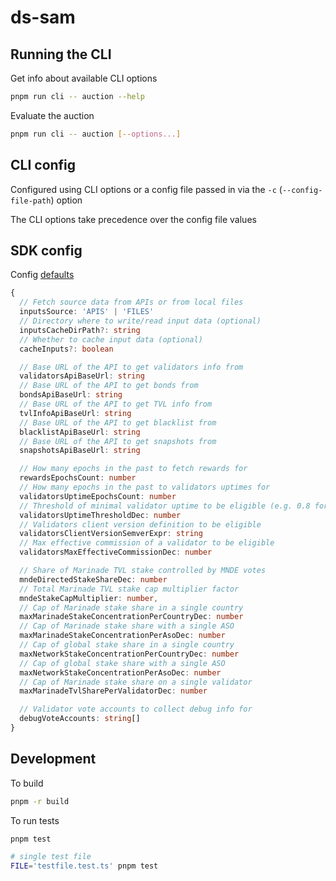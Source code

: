 # ds-sam

## Running the CLI
Get info about available CLI options
```bash
pnpm run cli -- auction --help
```

Evaluate the auction
```bash
pnpm run cli -- auction [--options...]
```

## CLI config
Configured using CLI options or a config file passed in via the `-c` (`--config-file-path`) option

The CLI options take precedence over the config file values

## SDK config
Config [defaults](./packages/ds-sam-sdk/src/config.ts#L35)

```typescript
{
  // Fetch source data from APIs or from local files
  inputsSource: 'APIS' | 'FILES'
  // Directory where to write/read input data (optional)
  inputsCacheDirPath?: string
  // Whether to cache input data (optional)
  cacheInputs?: boolean

  // Base URL of the API to get validators info from
  validatorsApiBaseUrl: string
  // Base URL of the API to get bonds from
  bondsApiBaseUrl: string
  // Base URL of the API to get TVL info from
  tvlInfoApiBaseUrl: string
  // Base URL of the API to get blacklist from
  blacklistApiBaseUrl: string
  // Base URL of the API to get snapshots from
  snapshotsApiBaseUrl: string

  // How many epochs in the past to fetch rewards for
  rewardsEpochsCount: number
  // How many epochs in the past to validators uptimes for
  validatorsUptimeEpochsCount: number
  // Threshold of minimal validator uptime to be eligible (e.g. 0.8 for 80%)
  validatorsUptimeThresholdDec: number
  // Validators client version definition to be eligible
  validatorsClientVersionSemverExpr: string
  // Max effective commission of a validator to be eligible
  validatorsMaxEffectiveCommissionDec: number

  // Share of Marinade TVL stake controlled by MNDE votes
  mndeDirectedStakeShareDec: number
  // Total Marinade TVL stake cap multiplier factor
  mndeStakeCapMultiplier: number,
  // Cap of Marinade stake share in a single country
  maxMarinadeStakeConcentrationPerCountryDec: number
  // Cap of Marinade stake share with a single ASO
  maxMarinadeStakeConcentrationPerAsoDec: number
  // Cap of global stake share in a single country
  maxNetworkStakeConcentrationPerCountryDec: number
  // Cap of global stake share with a single ASO
  maxNetworkStakeConcentrationPerAsoDec: number
  // Cap of Marinade stake share on a single validator
  maxMarinadeTvlSharePerValidatorDec: number

  // Validator vote accounts to collect debug info for
  debugVoteAccounts: string[]
}
```


## Development

To build

```sh
pnpm -r build
```

To run tests

```sh
pnpm test

# single test file
FILE='testfile.test.ts' pnpm test
```